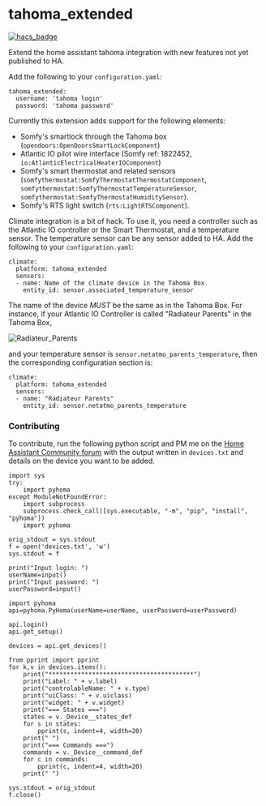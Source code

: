 # tahoma_extended

[![hacs_badge](https://img.shields.io/badge/HACS-Custom-orange.svg)](https://github.com/custom-components/hacs)

Extend the home assistant tahoma integration with new features not yet published to HA.

Add the following to your `configuration.yaml`:

```
tahoma_extended:
  username: 'tahoma login'
  password: 'tahoma password'
```


Currently this extension adds support for the following elements:
- Somfy's smartlock through the Tahoma box (`opendoors:OpenDoorsSmartLockComponent`)
- Atlantic IO pilot wire interface (Somfy ref: 1822452, `io:AtlanticElectricalHeaterIOComponent`)
- Somfy's smart thermostat and related sensors (`somfythermostat:SomfyThermostatThermostatComponent`, `somfythermostat:SomfyThermostatTemperatureSensor`, `somfythermostat:SomfyThermostatHumiditySensor`). 
- Somfy's RTS light switch (`rts:LightRTSComponent`).

Climate integration is a bit of hack. To use it, you need a controller such as the Atlantic IO controller or the Smart 
Thermostat, and a temperature sensor. The temperature sensor can be any sensor added to HA.
Add the following to your `configuration.yaml`:

```
climate:
  platform: tahoma_extended
  sensors:
  - name: Name of the climate device in the Tahoma Box
    entity_id: sensor.associated_temperature_sensor
```

The name of the device _MUST_ be the same as in the Tahoma Box. 
For instance, if your Atlantic IO Controller is called "Radiateur Parents" in the Tahoma Box,
 
 ![Radiateur_Parents](https://github.com/vlebourl/tahoma_extended/blob/master/img/Radiateur_Parents.png)
 
and your temperature sensor is `sensor.netatmo_parents_temperature`, then the corresponding 
configuration section is:

```
climate:
  platform: tahoma_extended
  sensors:
  - name: "Radiateur Parents"
    entity_id: sensor.netatmo_parents_temperature
```

### Contributing

To contribute, run the following python script and PM me on the [Home Assistant Community forum](https://community.home-assistant.io/u/vlebourl) with the output written in `devices.txt` and details on the device you want to be added.

```
import sys
try:
    import pyhoma
except ModuleNotFoundError:
    import subprocess
    subprocess.check_call([sys.executable, "-m", "pip", "install", "pyhoma"])
    import pyhoma

orig_stdout = sys.stdout
f = open('devices.txt', 'w')
sys.stdout = f

print("Input login: ")
userName=input()
print("Input password: ")
userPassword=input()

import pyhoma
api=pyhoma.PyHoma(userName=userName, userPassword=userPassword)

api.login()
api.get_setup()

devices = api.get_devices()

from pprint import pprint
for k,v in devices.items():
    print("****************************************")
    print("Label: " + v.label)
    print("controlableName: " + v.type)
    print("uiClass: " + v.uiclass)
    print("widget: " + v.widget)
    print("=== States ===")
    states = v._Device__states_def
    for s in states:
        pprint(s, indent=4, width=20)
    print(" ")
    print("=== Commands ===")
    commands = v._Device__command_def
    for c in commands:
        pprint(c, indent=4, width=20)
    print(" ")

sys.stdout = orig_stdout
f.close()
```
